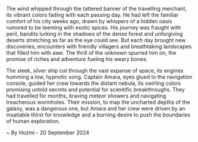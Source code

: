 
The wind whipped through the tattered banner of the travelling merchant, its vibrant colors fading with each passing day. He had left the familiar comfort of his city weeks ago, drawn by whispers of a hidden oasis rumored to be teeming with exotic spices. His journey was fraught with peril, bandits lurking in the shadows of the dense forest and unforgiving deserts stretching as far as the eye could see.  But each day brought new discoveries, encounters with friendly villagers and breathtaking landscapes that filled him with awe. The thrill of the unknown spurred him on, the promise of riches and adventure fueling his weary bones. 

The sleek, silver ship cut through the vast expanse of space, its engines humming a low, hypnotic song. Captain Amara, eyes glued to the navigation console, guided her crew towards the distant nebula, its swirling colors promising untold secrets and potential for scientific breakthroughs.  They had travelled for months, braving meteor showers and navigating treacherous wormholes. Their mission, to map the uncharted depths of the galaxy, was a dangerous one, but Amara and her crew were driven by an insatiable thirst for knowledge and a burning desire to push the boundaries of human exploration. 

~ By Hozmi - 20 September 2024
